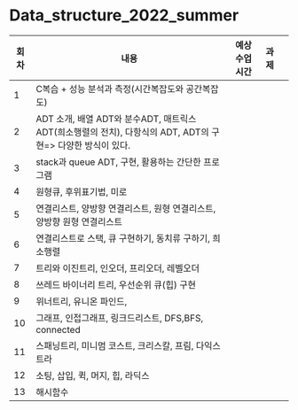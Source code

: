 # Data_structure_2022_summer

| 회차 | 내용                                                         | 예상 수업시간 | 과제 |      |
| ---- | ------------------------------------------------------------ | ------------- | ---- | ---- |
| 1    | C복습 + 성능 분석과 측정(시간복잡도와 공간복잡도)            |               |      |      |
| 2    | ADT 소개, 배열 ADT와 분수ADT, 매트릭스 ADT(희소행렬의 전치), 다항식의 ADT, ADT의 구현=> 다양한 방식이 있다. |               |      |      |
| 3    | stack과 queue ADT, 구현, 활용하는 간단한 프로그램            |               |      |      |
| 4    | 원형큐, 후위표기법, 미로                                     |               |      |      |
| 5    | 연결리스트, 양방향 연결리스트, 원형 연결리스트, 양방향 원형 연결리스트 |               |      |      |
| 6    | 연결리스트로 스택, 큐 구현하기, 동치류 구하기, 희소행렬      |               |      |      |
| 7    | 트리와 이진트리, 인오더, 프리오더, 레벨오더                  |               |      |      |
| 8    | 쓰레드 바이너리 트리, 우선순위 큐(힙) 구현                   |               |      |      |
| 9    | 위너트리, 유니온 파인드,                                     |               |      |      |
| 10   | 그래프, 인접그래프, 링크드리스트, DFS,BFS, connected         |               |      |      |
| 11   | 스패닝트리, 미니멈 코스트, 크리스칼, 프림, 다익스트라        |               |      |      |
| 12   | 소팅, 삽입, 퀵, 머지, 힙, 라딕스                             |               |      |      |
| 13   | 해시함수                                                     |               |      |      |